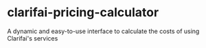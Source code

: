 # clarifai-pricing-calculator
A dynamic and easy-to-use interface to calculate the costs of using Clarifai's services
